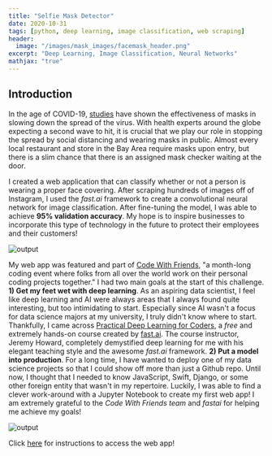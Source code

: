 ```yaml
---
title: "Selfie Mask Detector"
date: 2020-10-31
tags: [python, deep learning, image classification, web scraping]
header:
  image: "/images/mask_images/facemask_header.png"
excerpt: "Deep Learning, Image Classification, Neural Networks"
mathjax: "true"
---
```

## Introduction

In the age of COVID-19, [studies](https://www.preprints.org/manuscript/202004.0203/v4) have shown the effectiveness of masks in slowing down the spread of the virus. With health experts around the globe expecting a second wave to hit, it is crucial that we play our role in stopping the spread by social distancing and wearing masks in public. Almost every local restaurant and store in the Bay Area require masks upon entry, but there is a slim chance that there is an assigned mask checker waiting at the door.

I created a web application that can classify whether or not a person is wearing a proper face covering. After scraping hundreds of images off of Instagram, I used the *fast.ai* framework to create a convolutional neural network for image classification. After fine-tuning the model, I was able to achieve **95% validation accuracy**. My hope is to inspire businesses to incorporate this type of technology in the future to protect their employees and their customers!

<img src="{{ site.url }}{{ site.baseurl }}/images/mask_images/output.GIF" alt="output">

My web app was featured and part of [Code With Friends](https://codewithfriends.io/), "a month-long coding event where folks from all over the world work on their personal coding projects together." I had two main goals at the start of this challenge. **1) Get my feet wet with deep learning**. As an aspiring data scientist, I feel like deep learning and AI were always areas that I always found quite interesting, but too intimidating to start. Especially since AI wasn't a focus for data science majors at my university, I truly didn't know where to start. Thankfully, I came across [Practical Deep Learning for Coders](https://course.fast.ai/), a *free* and extremely hands-on course created by [fast.ai](https://www.fast.ai/). The course instructor, Jeremy Howard, completely demystified deep learning for me with his elegant teaching style and the awesome *fast.ai* framework. **2) Put a model into production**. For a long time, I have wanted to deploy one of my data science projects so that I could show off more than just a Github repo. Until now, I thought that I needed to know JavaScript, Swift, Django, or some other foreign entity that wasn't in my repertoire. Luckily, I was able to find a clever work-around with a Jupyter Notebook to create my first web app! I am extremely grateful to the *Code With Friends team* and *fastai* for helping me achieve my goals!

<img src="{{ site.url }}{{ site.baseurl }}/images/mask_images/mayuko.GIF" alt="output">

Click [here](https://github.com/tylerchang23/facemask) for instructions to access the web app!
